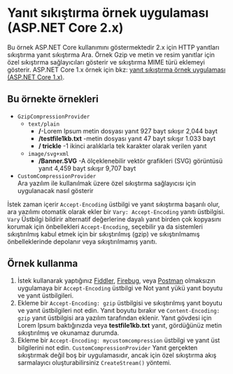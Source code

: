 # <a name="response-compression-sample-application-aspnet-core-2x"></a>Yanıt sıkıştırma örnek uygulaması (ASP.NET Core 2.x)

Bu örnek ASP.NET Core kullanımını göstermektedir 2.x için HTTP yanıtları sıkıştırma yanıt sıkıştırma Ara. Örnek Gzip ve metin ve resim yanıtlar için özel sıkıştırma sağlayıcıları gösterir ve sıkıştırma MIME türü eklemeyi gösterir. ASP.NET Core 1.x örnek için bkz: [yanıt sıkıştırma örnek uygulaması (ASP.NET Core 1.x)](https://github.com/aspnet/Docs/tree/master/aspnetcore/performance/response-compression/samples/1.x).

## <a name="examples-in-this-sample"></a>Bu örnekte örnekleri
* `GzipCompressionProvider`
  * `text/plain`
    * **/**-Lorem Ipsum metin dosyası yanıt 927 bayt sıkışır 2,044 bayt
    * **/testfile1kb.txt** -metin dosyası yanıt 47 bayt sıkışır 1.033 bayt
    * **/ trickle** -1 ikinci aralıklarla tek karakter olarak verilen yanıt 
  * `image/svg+xml`
    * **/Banner.SVG** -A ölçeklenebilir vektör grafikleri (SVG) görüntüsü yanıt 4,459 bayt sıkışır 9,707 bayt
* `CustomCompressionProvider`<br>Ara yazılım ile kullanılmak üzere özel sıkıştırma sağlayıcısı için uygulanacak nasıl gösterir

İstek zaman içerir `Accept-Encoding` üstbilgi ve yanıt sıkıştırma başarılı olur, ara yazılımı otomatik olarak ekler bir `Vary: Accept-Encoding` yanıtı üstbilgisi. `Vary` Üstbilgi bildirir alternatif değerlerine dayalı yanıt birden çok kopyasını korumak için önbellekleri `Accept-Encoding`, seçebilir ya da sistemleri sıkıştırılmış kabul etmek için bir sıkıştırılmış (gzip) ve sıkıştırılmamış önbelleklerinde depolanır veya sıkıştırılmamış yanıtı.

## <a name="using-the-sample"></a>Örnek kullanma
1. İstek kullanarak yaptığınız [Fiddler](http://www.telerik.com/fiddler), [Firebug](http://getfirebug.com/), veya [Postman](https://www.getpostman.com/) olmaksızın uygulamaya bir `Accept-Encoding` üstbilgi ve Not yanıt yükü yanıt boyutu ve yanıt üstbilgileri.
2. Ekleme bir `Accept-Encoding: gzip` üstbilgisi ve sıkıştırılmış yanıt boyutu ve yanıt üstbilgileri not edin. Yanıt boyutu bırakır ve `Content-Encoding: gzip` yanıt üstbilgisi ara yazılım tarafından eklenir. Yanıt gövdesi için Lorem Ipsum baktığınızda veya **testfile1kb.txt** yanıt, gördüğünüz metin sıkıştırılmış ve okunamaz durumda.
3. Ekleme bir `Accept-Encoding: mycustomcompression` üstbilgi ve yanıt üst bilgilerini not edin. `CustomCompressionProvider` Yanıt gerçekten sıkıştırmak değil boş bir uygulamasıdır, ancak için özel sıkıştırma akış sarmalayıcı oluşturabilirsiniz `CreateStream()` yöntemi.
